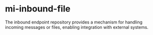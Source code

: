 # mi-inbound-file

The inbound endpoint repository provides a mechanism for handling incoming messages or files, enabling integration with
external systems.
